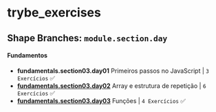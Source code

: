 # trybe_exercises

## Shape Branches: `module.section.day`

#### Fundamentos

- **fundamentals.section03.day01** Primeiros passos no JavaScript | `3 Exercícios` ✅
- [**fundamentals.section03.day02**](https://github.com/CalebeLAR/trybe_exercises/tree/fundamentals.section03.day02) Array e estrutura de repetição | `6 Exercícios` ✅
- [**fundamentals.section03.day03**](https://github.com/CalebeLAR/trybe_exercises/tree/fundamentals.section03.day03) Funções | `4 Exercícios` ✅  